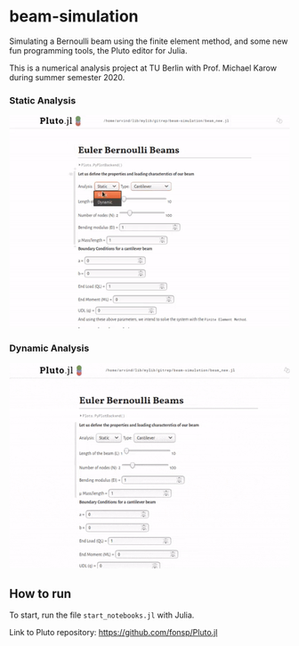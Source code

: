 # beam-simulation

Simulating a Bernoulli beam using the finite element method, and some new fun programming tools, the Pluto editor for Julia.

This is a numerical analysis project at TU Berlin with Prof. Michael Karow during summer semester 2020.

### Static Analysis
![Static](./graphics/static.gif)

### Dynamic Analysis
![Dynamic](./graphics/dynamic.gif)

## How to run

To start, run the file `start_notebooks.jl` with Julia.

Link to Pluto repository: https://github.com/fonsp/Pluto.jl